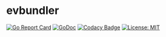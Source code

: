 # evbundler
[![Go Report Card](https://goreportcard.com/badge/github.com/go-loadtest/evbundler)](https://goreportcard.com/report/github.com/go-loadtest/evbundler)
[![GoDoc](https://godoc.org/github.com/go-loadtest/evbundler?status.svg)](https://godoc.org/github.com/go-loadtest/evbundler)
[![Codacy Badge](https://api.codacy.com/project/badge/Grade/76e08b4b0a734ca59bdb4da18b546a30)](https://app.codacy.com/gh/go-loadtest/evbundler?utm_source=github.com&utm_medium=referral&utm_content=go-loadtest/evbundler&utm_campaign=Badge_Grade_Dashboard)
[![License: MIT](https://img.shields.io/badge/License-MIT-yellow.svg)](https://opensource.org/licenses/MIT)
